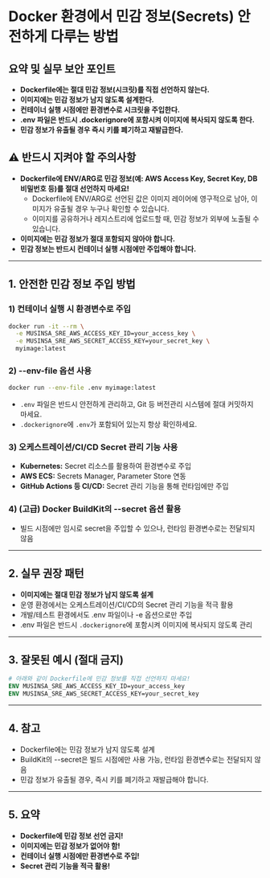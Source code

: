 # Docker 환경에서 민감 정보(Secrets) 안전하게 다루는 방법

## 요약 및 실무 보안 포인트

- **Dockerfile에는 절대 민감 정보(시크릿)를 직접 선언하지 않는다.**
- **이미지에는 민감 정보가 남지 않도록 설계한다.**
- **컨테이너 실행 시점에만 환경변수로 시크릿을 주입한다.**
- **.env 파일은 반드시 .dockerignore에 포함시켜 이미지에 복사되지 않도록 한다.**
- **민감 정보가 유출될 경우 즉시 키를 폐기하고 재발급한다.**

## ⚠️ 반드시 지켜야 할 주의사항

- **Dockerfile에 ENV/ARG로 민감 정보(예: AWS Access Key, Secret Key, DB 비밀번호 등)를 절대 선언하지 마세요!**
  - Dockerfile에 ENV/ARG로 선언된 값은 이미지 레이어에 영구적으로 남아, 이미지가 유출될 경우 누구나 확인할 수 있습니다.
  - 이미지를 공유하거나 레지스트리에 업로드할 때, 민감 정보가 외부에 노출될 수 있습니다.
- **이미지에는 민감 정보가 절대 포함되지 않아야 합니다.**
- **민감 정보는 반드시 컨테이너 실행 시점에만 주입해야 합니다.**

---

## 1. 안전한 민감 정보 주입 방법

### 1) 컨테이너 실행 시 환경변수로 주입

```bash
docker run -it --rm \
  -e MUSINSA_SRE_AWS_ACCESS_KEY_ID=your_access_key \
  -e MUSINSA_SRE_AWS_SECRET_ACCESS_KEY=your_secret_key \
  myimage:latest
```

### 2) --env-file 옵션 사용

```bash
docker run --env-file .env myimage:latest
```

- `.env` 파일은 반드시 안전하게 관리하고, Git 등 버전관리 시스템에 절대 커밋하지 마세요.
- `.dockerignore`에 `.env`가 포함되어 있는지 항상 확인하세요.

### 3) 오케스트레이션/CI/CD Secret 관리 기능 사용

- **Kubernetes:** Secret 리소스를 활용하여 환경변수로 주입
- **AWS ECS:** Secrets Manager, Parameter Store 연동
- **GitHub Actions 등 CI/CD:** Secret 관리 기능을 통해 런타임에만 주입

### 4) (고급) Docker BuildKit의 --secret 옵션 활용

- 빌드 시점에만 임시로 secret을 주입할 수 있으나, 런타임 환경변수로는 전달되지 않음

---

## 2. 실무 권장 패턴

- **이미지에는 절대 민감 정보가 남지 않도록 설계**
- 운영 환경에서는 오케스트레이션/CI/CD의 Secret 관리 기능을 적극 활용
- 개발/테스트 환경에서도 .env 파일이나 -e 옵션으로만 주입
- .env 파일은 반드시 `.dockerignore`에 포함시켜 이미지에 복사되지 않도록 관리

---

## 3. 잘못된 예시 (절대 금지)

```dockerfile
# 아래와 같이 Dockerfile에 민감 정보를 직접 선언하지 마세요!
ENV MUSINSA_SRE_AWS_ACCESS_KEY_ID=your_access_key
ENV MUSINSA_SRE_AWS_SECRET_ACCESS_KEY=your_secret_key
```

---

## 4. 참고

- Dockerfile에는 민감 정보가 남지 않도록 설계
- BuildKit의 --secret은 빌드 시점에만 사용 가능, 런타임 환경변수로는 전달되지 않음
- 민감 정보가 유출될 경우, 즉시 키를 폐기하고 재발급해야 합니다.

---

## 5. 요약

- **Dockerfile에 민감 정보 선언 금지!**
- **이미지에는 민감 정보가 없어야 함!**
- **컨테이너 실행 시점에만 환경변수로 주입!**
- **Secret 관리 기능을 적극 활용!**
